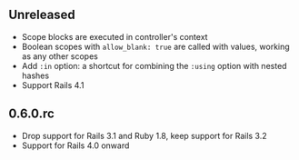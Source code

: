 ## Unreleased

* Scope blocks are executed in controller's context
* Boolean scopes with `allow_blank: true` are called with values, working as any other scopes
* Add `:in` option: a shortcut for combining the `:using` option with nested hashes
* Support Rails 4.1

## 0.6.0.rc

* Drop support for Rails 3.1 and Ruby 1.8, keep support for Rails 3.2
* Support for Rails 4.0 onward
